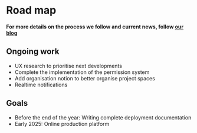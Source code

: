 # Road map

**For more details on the process we follow and current news, follow [our blog](https://tenzu.net/blog)**

## Ongoing work
- UX research to prioritise next developments
- Complete the implementation of the permission system
- Add organisation notion to better organise project spaces
- Realtime notifications

## Goals
- Before the end of the year: Writing complete deployment documentation
- Early 2025: Online production platform
